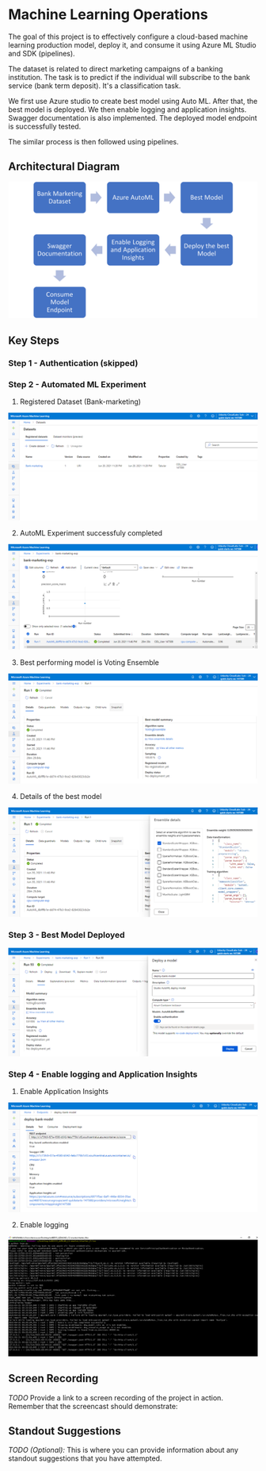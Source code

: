 # Machine Learning Operations

The goal of this project is to effectively configure a cloud-based machine learning production model, deploy it, and consume it using Azure ML Studio and SDK (pipelines).

The dataset is related to direct marketing campaigns of a banking institution. The task is to predict if the individual will subscribe to the bank service (bank term deposit). It's a classification task.

We first use Azure studio to create best model using Auto ML. After that, the best model is deployed. We then enable logging and application insights. Swagger documentation is also implemented. The deployed model endpoint is successfully tested.

The similar process is then followed using pipelines.

## Architectural Diagram

![plot](./starter_files/Architecture_Diagram.png)

## Key Steps

### Step 1 - Authentication (skipped)

### Step 2 - Automated ML Experiment

1) Registered Dataset (Bank-marketing)

![plot](./starter_files/Capture1_dataset.PNG)

2) AutoML Experiment successfuly completed 

![plot](./starter_files/Step_2_Capture_2_automl_completed.PNG)

3) Best performing model is Voting Ensemble 

![plot](./starter_files/Step_2_Capture_3_automl_best_model.PNG)

4) Details of the best model 

![plot](./starter_files/Step_2_Capture_4_automl_best_model_details.PNG)

### Step 3 - Best Model Deployed 

![plot](./starter_files/Step_3_Capture_1_deploy_automl.PNG)

### Step 4 - Enable logging and Application Insights

1) Enable Application Insights

![plot](./starter_files/Step_3_Capture_2_deploy_automl_app_insight.PNG)

2) Enable logging

![plot](./starter_files/Step_3_Capture_3_deploy_automl_logs.PNG)



## Screen Recording
*TODO* Provide a link to a screen recording of the project in action. Remember that the screencast should demonstrate:

## Standout Suggestions
*TODO (Optional):* This is where you can provide information about any standout suggestions that you have attempted.
